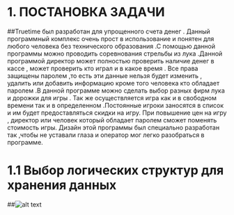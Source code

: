 # 1. ПОСТАНОВКА ЗАДАЧИ
##Truetime был разработан для упрощенного счета денег . Данный     программный комплекс очень прост в использование и понятен для любого человека без технического образования .С помощью данной программы можно проводить соревнования стрельбы из лука .Данной программой директор может полностью проверить наличие денег в кассе , может проверить кто играл и в какое время .                                                                                                       Все права защищены паролем ,то есть эти данные нельзя будет изменить , удалить или добавить информацию кроме того человека кто обладает паролем .В данной программе можно сделать выбор разных фирм лука и дорожки для игры . Так же осуществляется игра как и в свободном времени так и в определенном .Постоянные игроки заносятся в список и им будет предоставляться скидки на игру. При повышение цен на игру , директор или человек который обладает паролем сможет поменять стоимость игры. Дизайн этой программы был специально разработан так ,чтобы не уставали глаза и оператор мог легко разобраться в программе.
# 1.1	Выбор логических структур для хранения данных
##![alt text](https://vk.com/albums91248747?z=photo91248747_456239019%2Fphotos91248747)
